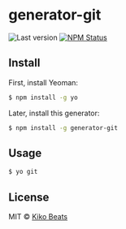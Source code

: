 # generator-git

![Last version](https://img.shields.io/github/tag/kikobeats/generator-git.svg?style=flat-square)
[![NPM Status](http://img.shields.io/npm/dm/generator-git.svg?style=flat-square)](https://www.npmjs.org/package/generator-git)

## Install

First, install Yeoman:

```bash
$ npm install -g yo
```

Later, install this generator:

```bash
$ npm install -g generator-git
```

## Usage

```bash
$ yo git
```

## License

MIT © [Kiko Beats](http://kikobeats.com)
